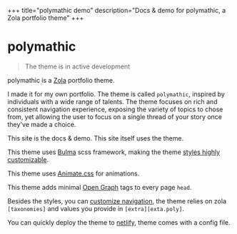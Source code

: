 +++
title="polymathic demo"
description="Docs & demo for polymathic, a Zola portfolio theme"
+++

# polymathic

> The theme is in active development

polymathic is a [Zola](https://www.getzola.org/) portfolio theme. 

I made it for my own portfolio. The theme is called `polymathic`, inspired by individuals with a wide range of talents. The theme focuses on rich and consistent navigation experience, exposing the variety of topics to chose from, yet allowing the user to focus on a single thread of your story once they've made a choice. 

This site is the docs & demo. This site itself uses the theme.

This theme uses [Bulma](https://bulma.io/) scss framework, making the theme [styles highly customizable](/styles).

This theme uses [Animate.css](https://animate.style) for animations.

This theme adds minimal [Open Graph](https://ogp.me/) tags to every page `head`.

Besides the styles, you can [customize navigation](/navigation), the theme relies on zola `[taxonomies]` and values you provide in `[extra][exta.poly]`.

You can quickly deploy the theme to [netlify](https://docs.netlify.com/site-deploys/create-deploys/), theme comes with a config file.
